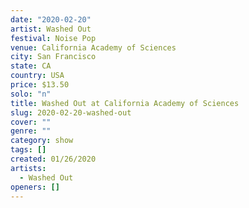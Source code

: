 ```yaml
---
date: "2020-02-20"
artist: Washed Out
festival: Noise Pop
venue: California Academy of Sciences
city: San Francisco
state: CA
country: USA
price: $13.50
solo: "n"
title: Washed Out at California Academy of Sciences
slug: 2020-02-20-washed-out
cover: ""
genre: ""
category: show
tags: []
created: 01/26/2020
artists:
  - Washed Out
openers: []
---
```

